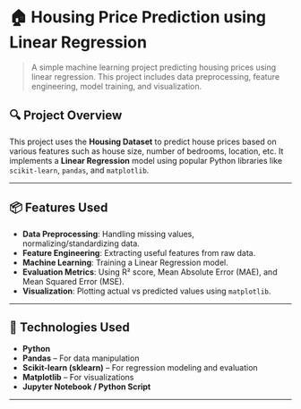 # 🏠 Housing Price Prediction using Linear Regression

> A simple machine learning project predicting housing prices using linear regression. This project includes data preprocessing, feature engineering, model training, and visualization.

## 🔍 Project Overview

This project uses the **Housing Dataset** to predict house prices based on various features such as house size, number of bedrooms, location, etc. It implements a **Linear Regression** model using popular Python libraries like `scikit-learn`, `pandas`, and `matplotlib`.

---

## 📦 Features Used

- **Data Preprocessing**: Handling missing values, normalizing/standardizing data.
- **Feature Engineering**: Extracting useful features from raw data.
- **Machine Learning**: Training a Linear Regression model.
- **Evaluation Metrics**: Using R² score, Mean Absolute Error (MAE), and Mean Squared Error (MSE).
- **Visualization**: Plotting actual vs predicted values using `matplotlib`.

---

## 🧰 Technologies Used

- **Python**
- **Pandas** – For data manipulation
- **Scikit-learn (sklearn)** – For regression modeling and evaluation
- **Matplotlib** – For visualizations
- **Jupyter Notebook / Python Script**

---


